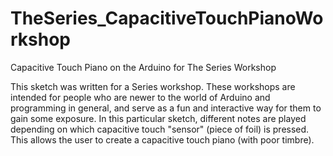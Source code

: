 # TheSeries_CapacitiveTouchPianoWorkshop
Capacitive Touch Piano on the Arduino for The Series Workshop

This sketch was written for a Series workshop. These workshops are intended for people who are newer to the world of Arduino and programming in general, 
and serve as a fun and interactive way for them to gain some exposure. In this particular sketch, different notes are played depending on which capacitive 
touch "sensor" (piece of foil) is pressed. This allows the user to create a capacitive touch piano (with poor timbre).
